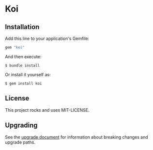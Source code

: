 # Koi

## Installation

Add this line to your application's Gemfile:

```ruby
gem "koi"
```

And then execute:

    $ bundle install

Or install it yourself as:

    $ gem install koi

## License

This project rocks and uses MIT-LICENSE.

## Upgrading

See the [upgrade document](Upgrade.md) for information about breaking changes and upgrade paths.  
